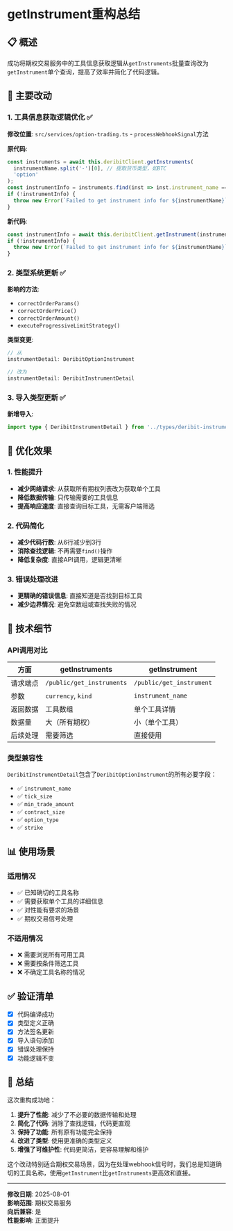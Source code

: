 # getInstrument重构总结

## 📋 概述

成功将期权交易服务中的工具信息获取逻辑从`getInstruments`批量查询改为`getInstrument`单个查询，提高了效率并简化了代码逻辑。

## 🎯 主要改动

### 1. 工具信息获取逻辑优化 ✅

**修改位置**: `src/services/option-trading.ts` - `processWebhookSignal`方法

**原代码**:
```typescript
const instruments = await this.deribitClient.getInstruments(
  instrumentName.split('-')[0], // 提取货币类型，如BTC
  'option'
);
const instrumentInfo = instruments.find(inst => inst.instrument_name === instrumentName);
if (!instrumentInfo) {
  throw new Error(`Failed to get instrument info for ${instrumentName}`);
}
```

**新代码**:
```typescript
const instrumentInfo = await this.deribitClient.getInstrument(instrumentName);
if (!instrumentInfo) {
  throw new Error(`Failed to get instrument info for ${instrumentName}`);
}
```

### 2. 类型系统更新 ✅

**影响的方法**:
- `correctOrderParams()` 
- `correctOrderPrice()`
- `correctOrderAmount()`
- `executeProgressiveLimitStrategy()`

**类型变更**:
```typescript
// 从
instrumentDetail: DeribitOptionInstrument

// 改为
instrumentDetail: DeribitInstrumentDetail
```

### 3. 导入类型更新 ✅

**新增导入**:
```typescript
import type { DeribitInstrumentDetail } from '../types/deribit-instrument';
```

## 🚀 优化效果

### 1. 性能提升
- **减少网络请求**: 从获取所有期权列表改为获取单个工具
- **降低数据传输**: 只传输需要的工具信息
- **提高响应速度**: 直接查询目标工具，无需客户端筛选

### 2. 代码简化
- **减少代码行数**: 从6行减少到3行
- **消除查找逻辑**: 不再需要`find()`操作
- **降低复杂度**: 直接API调用，逻辑更清晰

### 3. 错误处理改进
- **更精确的错误信息**: 直接知道是否找到目标工具
- **减少边界情况**: 避免空数组或查找失败的情况

## 🔧 技术细节

### API调用对比

| 方面 | getInstruments | getInstrument |
|------|----------------|---------------|
| 请求端点 | `/public/get_instruments` | `/public/get_instrument` |
| 参数 | `currency`, `kind` | `instrument_name` |
| 返回数据 | 工具数组 | 单个工具详情 |
| 数据量 | 大（所有期权） | 小（单个工具） |
| 后续处理 | 需要筛选 | 直接使用 |

### 类型兼容性

`DeribitInstrumentDetail`包含了`DeribitOptionInstrument`的所有必要字段：
- ✅ `instrument_name`
- ✅ `tick_size`
- ✅ `min_trade_amount`
- ✅ `contract_size`
- ✅ `option_type`
- ✅ `strike`

## 📊 使用场景

### 适用情况
- ✅ 已知确切的工具名称
- ✅ 需要获取单个工具的详细信息
- ✅ 对性能有要求的场景
- ✅ 期权交易信号处理

### 不适用情况
- ❌ 需要浏览所有可用工具
- ❌ 需要按条件筛选工具
- ❌ 不确定工具名称的情况

## ✅ 验证清单

- [x] 代码编译成功
- [x] 类型定义正确
- [x] 方法签名更新
- [x] 导入语句添加
- [x] 错误处理保持
- [x] 功能逻辑不变

## 🎉 总结

这次重构成功地：

1. **提升了性能**: 减少了不必要的数据传输和处理
2. **简化了代码**: 消除了查找逻辑，代码更直观
3. **保持了功能**: 所有原有功能完全保持
4. **改进了类型**: 使用更准确的类型定义
5. **增强了可维护性**: 代码更简洁，更容易理解和维护

这个改动特别适合期权交易场景，因为在处理webhook信号时，我们总是知道确切的工具名称，使用`getInstrument`比`getInstruments`更高效和直接。

---

**修改日期**: 2025-08-01  
**影响范围**: 期权交易服务  
**向后兼容**: 是  
**性能影响**: 正面提升
